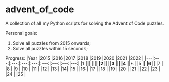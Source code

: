 # advent_of_code
A collection of all my Python scripts for solving the Advent of Code puzzles.

Personal goals:
1) Solve all puzzles from 2015 onwards;
2) Solve all puzzles within 15 seconds;

Progress:
|Year   |2015   |2016   |2017   |2018   |2019   |2020   |2021   |2022   |
|---|:---:|:---:|:---:|:---:|:---:|:---:|:---:|---:|
|1   |**|**|||||**|
|2   |**|**|
|3   |**|**|
|4   |**|*.|
|5   |**|
|6   |**|
|7   |
|8   |
|9   |
|10  |
|11  |
|12  |
|13  |
|14|
|15  |
|16  |
|17  |
|18  |
|19  |
|20 |
|21  |
|22  |
|23  |
|24  |
|25  |
